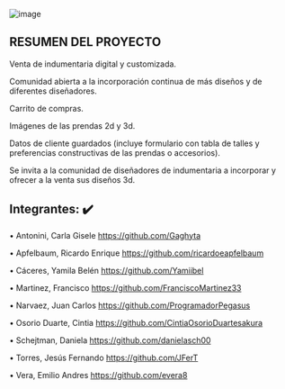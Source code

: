 
![image](https://user-images.githubusercontent.com/63260839/192121859-9cc65987-f4a9-4af1-9229-cc4421fc07b6.png)

## RESUMEN DEL PROYECTO
Venta de indumentaria digital y customizada. 

Comunidad abierta a la incorporación continua de más diseños y de diferentes diseñadores. 

Carrito de compras. 

Imágenes de las prendas 2d y 3d.

Datos de cliente guardados (incluye formulario con tabla de talles y preferencias constructivas de las prendas o accesorios).

Se invita a la comunidad de diseñadores de indumentaria a incorporar y ofrecer a la venta sus diseños 3d.

## Integrantes: :heavy_check_mark:


•	Antonini, Carla Gisele
  https://github.com/Gaghyta

•	Apfelbaum, Ricardo Enrique
  https://github.com/ricardoeapfelbaum

•	Cáceres, Yamila Belén
  https://github.com/Yamiibel

•	Martinez, Francisco 
  https://github.com/FranciscoMartinez33

•	Narvaez, Juan Carlos 
  https://github.com/ProgramadorPegasus

•	Osorio Duarte, Cintia 
  https://github.com/CintiaOsorioDuartesakura

•	Schejtman, Daniela
  https://github.com/danielasch00

• Torres, Jesús Fernando 
  https://github.com/JFerT

•	Vera, Emilio Andres
  https://github.com/evera8

